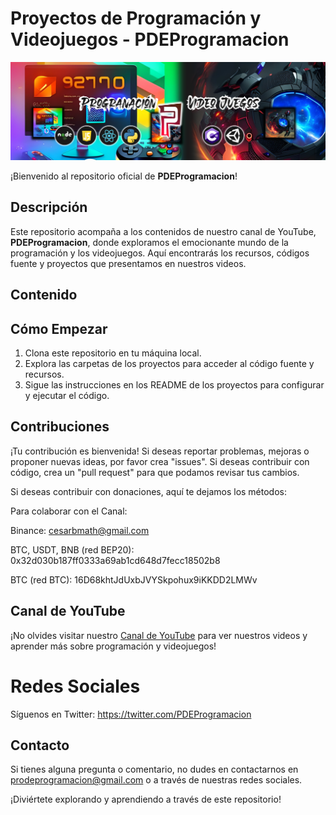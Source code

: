 # Proyectos de Programación y Videojuegos - PDEProgramacion

![Banner del Canal](banner.png)

¡Bienvenido al repositorio oficial de **PDEProgramacion**!

## Descripción

Este repositorio acompaña a los contenidos de nuestro canal de YouTube, **PDEProgramacion**, donde exploramos el emocionante mundo de la programación y los videojuegos. Aquí encontrarás los recursos, códigos fuente y proyectos que presentamos en nuestros videos.

## Contenido


## Cómo Empezar

1. Clona este repositorio en tu máquina local.
2. Explora las carpetas de los proyectos para acceder al código fuente y recursos.
3. Sigue las instrucciones en los README de los proyectos para configurar y ejecutar el código.

## Contribuciones

¡Tu contribución es bienvenida! Si deseas reportar problemas, mejoras o proponer nuevas ideas, por favor crea "issues". Si deseas contribuir con código, crea un "pull request" para que podamos revisar tus cambios.

Si deseas contribuir con donaciones, aquí te dejamos los métodos:

Para colaborar con el Canal:

Binance: cesarbmath@gmail.com

BTC, USDT, BNB (red BEP20): 0x32d030b187ff0333a69ab1cd648d7fecc18502b8

BTC (red BTC):
16D68khtJdUxbJVYSkpohux9iKKDD2LMWv

## Canal de YouTube

¡No olvides visitar nuestro [Canal de YouTube](https://www.youtube.com/@pdeprogramacion) para ver nuestros videos y aprender más sobre programación y videojuegos!

# Redes Sociales

Síguenos en Twitter: https://twitter.com/PDEProgramacion

## Contacto

Si tienes alguna pregunta o comentario, no dudes en contactarnos en [prodeprogramacion@gmail.com](mailto:prodeprogramacion@gmail.com
) o a través de nuestras redes sociales.

¡Diviértete explorando y aprendiendo a través de este repositorio!

